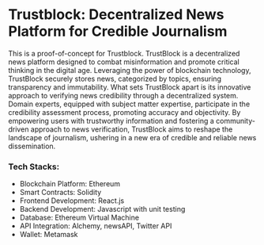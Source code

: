 # Trustblock: Decentralized News Platform for Credible Journalism

This is a proof-of-concept for Trustblock.
TrustBlock is a decentralized news platform designed to combat misinformation and promote critical thinking in the digital age. Leveraging the power of blockchain technology, TrustBlock securely stores news, categorized by topics, ensuring transparency and immutability. What sets TrustBlock apart is its innovative approach to verifying news credibility through a decentralized system. Domain experts, equipped with subject matter expertise, participate in the credibility assessment process, promoting accuracy and objectivity. By empowering users with trustworthy information and fostering a community-driven approach to news verification, TrustBlock aims to reshape the landscape of journalism, ushering in a new era of credible and reliable news dissemination. 

### Tech Stacks:
- Blockchain Platform: Ethereum
- Smart Contracts: Solidity
- Frontend Development: React.js
- Backend Development: Javascript with unit testing
- Database: Ethereum Virtual Machine
- API Integration: Alchemy, newsAPI, Twitter API
- Wallet: Metamask
